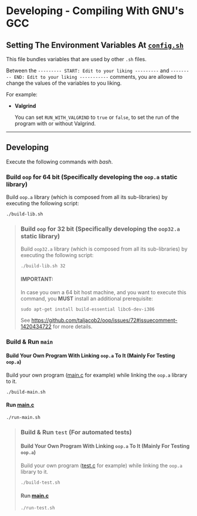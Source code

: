 # Developing - Compiling With GNU's GCC

## Setting The Environment Variables At [`config.sh`](../config.sh)

This file bundles variables that are used by other `.sh` files.

Between the `--------- START: Edit to your liking ---------` and 
`--------- END: Edit to your liking -----------` comments, you are
allowed to change the values of the variables to you liking.

For example:

- **Valgrind**

  You can set `RUN_WITH_VALGRIND` to `true` or `false`, to set the run of the
program with or without Valgrind.

---

## Developing

Execute the following commands with *bash*.

### Build `oop` for 64 bit (Specifically developing the `oop.a` static library)

Build `oop.a` library (which is composed from all its sub-libraries)
by executing the following script:
```
./build-lib.sh
```

> ### Build `oop` for 32 bit (Specifically developing the `oop32.a` static library)
> 
> Build `oop32.a` library (which is composed from all its sub-libraries)
> by executing the following script:
> ```
> ./build-lib.sh 32
> ```
>
> #### IMPORTANT:
>
> In case you own a 64 bit host machine, and you want to execute this command,
> you **MUST** install an additional prerequisite:
> ```
> sudo apt-get install build-essential libc6-dev-i386
> ```
> See https://github.com/taljacob2/oop/issues/72#issuecomment-1420434722 for
> more details.

### Build & Run `main`

#### Build Your Own Program With Linking `oop.a` To It (Mainly For Testing `oop.a`)

Build your own program ([main.c](../src/main/main.c) for example) while linking the
`oop.a` library to it.
```
./build-main.sh
```

#### Run [main.c](../src/main/main.c)

```
./run-main.sh
```

> ### Build & Run `test` (For automated tests)
> 
> #### Build Your Own Program With Linking `oop.a` To It (Mainly For Testing `oop.a`)
> 
> Build your own program ([test.c](../src/test/main.c) for example) while linking the
> `oop.a` library to it.
> ```
> ./build-test.sh
> ```
> 
> #### Run [main.c](../src/test/main.c)
> 
> ```
> ./run-test.sh
> ```
